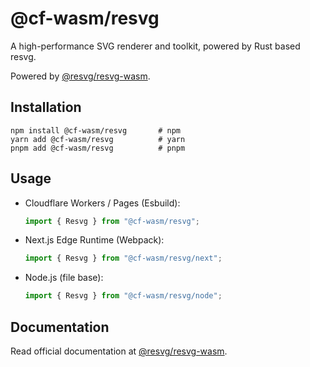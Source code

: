 # @cf-wasm/resvg

A high-performance SVG renderer and toolkit, powered by Rust based resvg.  

Powered by [@resvg/resvg-wasm](https://github.com/thx/resvg-js/tree/main/wasm).

## Installation

```shell
npm install @cf-wasm/resvg       # npm
yarn add @cf-wasm/resvg          # yarn
pnpm add @cf-wasm/resvg          # pnpm
```

## Usage

- Cloudflare Workers / Pages (Esbuild):

  ```ts
  import { Resvg } from "@cf-wasm/resvg";
  ```

- Next.js Edge Runtime (Webpack):

  ```ts
  import { Resvg } from "@cf-wasm/resvg/next";
  ```

- Node.js (file base):

  ```ts
  import { Resvg } from "@cf-wasm/resvg/node";
  ```

## Documentation

Read official documentation at [@resvg/resvg-wasm](https://github.com/thx/resvg-js/tree/main/wasm).
